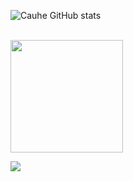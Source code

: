  ![Cauhe GitHub stats](https://github-readme-stats.vercel.app/api?username=CauheM&theme=dark&show_icons=true)
 <div><br>
    <a href="https://github.com/CauheM">
        <img height="180em"
            src="https://github-readme-stats.vercel.app/api/top-langs/?username=CauheM&layout=compact&langs_count=16&theme=blueberry"
             />
     </a>
</div>

![](https://media1.giphy.com/media/v1.Y2lkPTc5MGI3NjExeTU1aHdzaTNwazFibWd0cWU4OTQ5Y2ozcWtwcWpzc3V4YXJhbWY3aSZlcD12MV9pbnRlcm5hbF9naWZfYnlfaWQmY3Q9Zw/1R3MJ739pcu3BVsqpN/giphy.gif)
